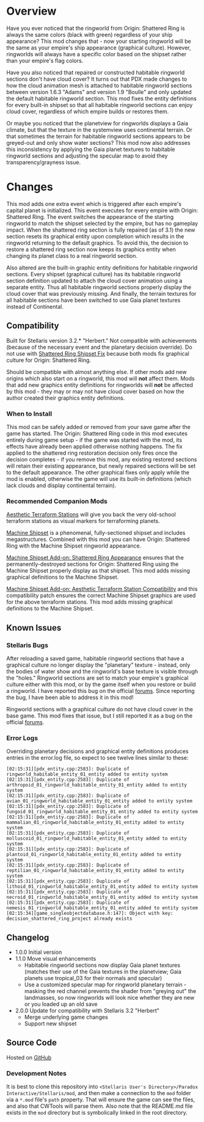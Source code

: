 # Overview

Have you ever noticed that the ringworld from Origin: Shattered Ring is always the same colors (black with green) regardless of your ship appearance?  This mod changes that - now your starting ringworld will be the same as your empire's ship appearance (graphical culture).  However, ringworlds will always have a specific color based on the shipset rather than your empire's flag colors.

Have you also noticed that repaired or constructed habitable ringworld sections don't have cloud cover?  It turns out that PDX made changes to how the cloud animation mesh is attached to habitable ringworld sections between version 1.6.3 "Adams" and version 1.9 "Boulle" and only updated the default habitable ringworld section.  This mod fixes the entity definitions for every built-in shipset so that all habitable ringworld sections can enjoy cloud cover, regardless of which empire builds or restores them.

Or maybe you noticed that the planetview for ringworlds displays a Gaia climate, but that the texture in the systemview uses continental terrain.  Or that sometimes the terrain for habitable ringworld sections appears to be greyed-out and only show water sections?  This mod now also addresses this inconsistency by applying the Gaia planet textures to habitable ringworld sections and adjusting the specular map to avoid they transparency/grayness issue.

# Changes

This mod adds one extra event which is triggered after each empire's capital planet is initialized.  This event executes for every empire with Origin: Shattered Ring.  The event switches the appearance of the starting ringworld to match the shipset selected by the empire, but has no gameplay impact.  When the shattered ring section is fully repaired (as of 3.1) the new section resets its graphical entity upon completion which results in the ringworld returning to the default graphics.  To avoid this, the decision to restore a shattered ring section now keeps its graphics entity when changing its planet class to a real ringworld section.

Also altered are the built-in graphic entity definitions for habitable ringworld sections.  Every shipset (graphical culture) has its habitable ringworld section definition updated to attach the cloud cover animation using a separate entity.  Thus all habitable ringworld sections properly display the cloud cover that was previously missing.  And finally, the terrain textures for all habitable sections have been switched to use Gaia planet textures instead of Continental.

## Compatibility

Built for Stellaris version 3.2.\* "Herbert."  Not compatible with achievements (because of the necessary event and the planetary decision override).  Do not use with [Shattered Ring Shipset Fix](https://steamcommunity.com/sharedfiles/filedetails/?id=2566249278) because both mods fix graphical culture for Origin: Shattered Ring.

Should be compatible with almost anything else.  If other mods add new origins which also start on a ringworld, this mod will **not** affect them.  Mods that add new graphics entity definitions for ringworlds will **not** be affected by this mod - they may or may not have cloud cover based on how the author created their graphics entity definitions.

### When to Install

This mod can be safely added or removed from your save game after the game has started.  The Origin: Shattered Ring code in this mod executes entirely during game setup - if the game was started with the mod, its effects have already been applied otherwise nothing happens.  The fix applied to the shattered ring restoration decision only fires once the decision completes - if you remove this mod, any existing restored sections will retain their existing appearance, but newly repaired sections will be set to the default appearance.  The other graphical fixes only apply while the mod is enabled, otherwise the game will use its built-in definitions (which lack clouds and display continental terrain).

### Recommended Companion Mods

[Aesthetic Terraform Stations](https://steamcommunity.com/sharedfiles/filedetails/?id=2622411084) will give you back the very old-school terraform stations as visual markers for terraforming planets.

[Machine Shipset](https://steamcommunity.com/sharedfiles/filedetails/?id=2077186491) is a phenomenal, fully-sectioned shipset and includes megastructures.  Combined with this mod you can have Origin: Shattered Ring with the Machine Shipset ringworld appearance.

[Machine Shipset Add-on: Shattered Ring Appearance](https://steamcommunity.com/sharedfiles/filedetails/?id=2628980994) ensures that the permanently-destroyed sections for Origin: Shattered Ring using the Machine Shipset properly display as that shipset.  This mod adds missing graphical definitions to the Machine Shipset.

[Machine Shipset Add-on: Aesthetic Terraform Station Compatibility](https://steamcommunity.com/sharedfiles/filedetails/?id=2628972292) and this compatibility patch ensures the correct Machine Shipset graphics are used for the above terraform stations.  This mod adds missing graphical definitions to the Machine Shipset.

## Known Issues

### Stellaris Bugs

After reloading a saved game, habitable ringworld sections that have a graphical culture no longer display the "planetary" texture - instead, only the bodies of water show and the ringworld's base texture is visible through the "holes."  Ringworld sections are set to match your empire's graphical culture either with this mod, or by the game itself when you restore or build a ringworld.  I have reported this bug on the official [forums](https://forum.paradoxplaza.com/forum/threads/stellaris-v3-1-2-6df7-ring-worlds-do-not-have-planetary-terrain-after-the-game-is-loaded.1494567/).  Since reporting the bug, I have been able to address it in this mod!

Ringworld sections with a graphical culture do not have cloud cover in the base game.  This mod fixes that issue, but I still reported it as a bug on the official [forums](https://forum.paradoxplaza.com/forum/threads/stellaris-v3-1-2-6df7-ring-worlds-do-not-have-clouds-whether-newly-constructed-or-restored-from-a-damaged-segment.1494566/).

### Error Logs

Overriding planetary decisions and graphical entity definitions produces entries in the error.log file, so expect to see twelve lines similar to these:

```
[02:15:31][pdx_entity.cpp:2583]: Duplicate of ringworld_habitable_entity_01_entity added to entity system
[02:15:31][pdx_entity.cpp:2583]: Duplicate of arthropoid_01_ringworld_habitable_entity_01_entity added to entity system
[02:15:31][pdx_entity.cpp:2583]: Duplicate of avian_01_ringworld_habitable_entity_01_entity added to entity system
[02:15:31][pdx_entity.cpp:2583]: Duplicate of fungoid_01_ringworld_habitable_entity_01_entity added to entity system
[02:15:31][pdx_entity.cpp:2583]: Duplicate of mammalian_01_ringworld_habitable_entity_01_entity added to entity system
[02:15:31][pdx_entity.cpp:2583]: Duplicate of molluscoid_01_ringworld_habitable_entity_01_entity added to entity system
[02:15:31][pdx_entity.cpp:2583]: Duplicate of plantoid_01_ringworld_habitable_entity_01_entity added to entity system
[02:15:31][pdx_entity.cpp:2583]: Duplicate of reptilian_01_ringworld_habitable_entity_01_entity added to entity system
[02:15:31][pdx_entity.cpp:2583]: Duplicate of lithoid_01_ringworld_habitable_entity_01_entity added to entity system
[02:15:31][pdx_entity.cpp:2583]: Duplicate of necroid_01_ringworld_habitable_entity_01_entity added to entity system
[02:15:31][pdx_entity.cpp:2583]: Duplicate of nemesis_01_ringworld_habitable_entity_01_entity added to entity system
[02:15:34][game_singleobjectdatabase.h:147]: Object with key: decision_shattered_ring_project already exists
```

## Changelog

* 1.0.0 Initial version
* 1.1.0 Move visual enhancements
    * Habitable ringworld sections now display Gaia planet textures (matches their use of the Gaia textures in the planetview; Gaia planets use tropical_03 for their normals and specular)
    * Use a customized specular map for ringworld planetary terrain - masking the red channel prevents the shader from "greying out" the landmasses, so now ringworlds will look nice whether they are new or you loaded up an old save
* 2.0.0 Update for compatibility with Stellaris 3.2 "Herbert" 
    * Merge underlying game changes
    * Support new shipset

## Source Code

Hosted on [GitHub](https://github.com/corsairmarks/ringworld_graphical_enhancements)

### Development Notes

It is best to clone this repository into `<Stellaris User's Directory>/Paradox Interactive/Stellaris/mod`, and then make a connection to the `mod` folder via a `*.mod` file's `path` property.  That will ensure the game can see the files, and also that CWTools will parse them.  Also note that the README.md file exists in the `mod` directory but is symbolically linked in the root directory.